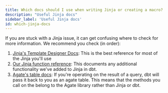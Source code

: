 ```yaml
---
title: Which docs should I use when writing Jinja or creating a macro?
description: "Useful Jinja docs"
sidebar_label: 'Useful Jinja docs'
id: which-jinja-docs
---
```


If you are stuck with a Jinja issue, it can get confusing where to check for more information. We recommend you check (in order):

1. [Jinja's Template Designer Docs](https://jinja.palletsprojects.com/page/templates/): This is the best reference for most of the Jinja you'll use
2. [Our Jinja function reference](/docs/building-a-dbt-project/jinja-macros#related-reference-docs): This documents any additional functionality we've added to Jinja in dbt.
3. [Agate's table docs](https://agate.readthedocs.io/page/api/table.html): If you're operating on the result of a query, dbt will pass it back to you as an agate table. This means that the methods you call on the <Term id="table" /> belong to the Agate library rather than Jinja or dbt.

<!-- EXAMPLE: DELETE BEFORE TAKE-LIVE -->
<DiscourseFeed title='Discourse Jinja topics' tags='jinja' />
